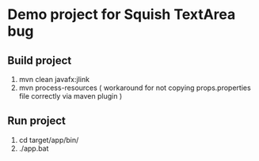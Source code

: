 # Demo project for Squish TextArea bug

## Build project
1. mvn clean javafx:jlink
2. mvn process-resources ( workaround for not copying props.properties file correctly via maven plugin )

## Run project
1. cd target/app/bin/
2. ./app.bat

